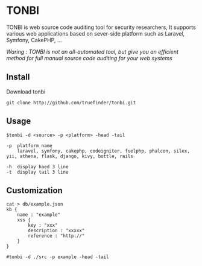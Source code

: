# TONBI
TONBI is web source code auditing tool for security researchers, It supports various web applications based on sever-side platform such as Laravel, Symfony, CakePHP, ... 

_Waring : TONBI is not an all-automated tool, but give you an efficient method for full manual source code auditing for your web systems_ 

## Install 
Download tonbi 
```
git clone http://github.com/truefinder/tonbi.git 
```

## Usage 
```
$tonbi -d <source> -p <platform> -head -tail 

-p  platform name 
    laravel, symfony, cakephp, codeigniter, fuelphp, phalcon, silex, yii, athena, flask, django, kivy, bottle, rails     
    
-h  display haed 3 line
-t  display tail 3 line 

```

## Customization
```
cat > db/example.json
kb {
    name : "example"
    xss { 
        key : "xxx" 
        description : "xxxxx"
        reference : "http://" 
    }
}

#tonbi -d ./src -p example -head -tail 

```
